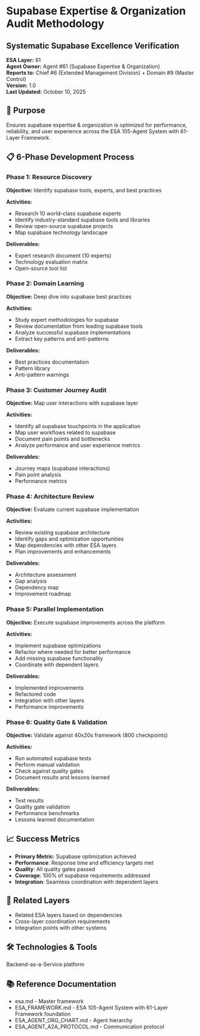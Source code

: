 # Supabase Expertise & Organization Audit Methodology
## Systematic Supabase Excellence Verification

**ESA Layer:** 61  
**Agent Owner:** Agent #61 (Supabase Expertise & Organization)  
**Reports to:** Chief #6 (Extended Management Division) + Domain #9 (Master Control)  
**Version:** 1.0  
**Last Updated:** October 10, 2025

## 🎯 Purpose
Ensures supabase expertise & organization is optimized for performance, reliability, and user experience across the ESA 105-Agent System with 61-Layer Framework.

## 📋 6-Phase Development Process

### Phase 1: Resource Discovery
**Objective:** Identify supabase tools, experts, and best practices

**Activities:**
- Research 10 world-class supabase experts
- Identify industry-standard supabase tools and libraries
- Review open-source supabase projects
- Map supabase technology landscape

**Deliverables:**
- Expert research document (10 experts)
- Technology evaluation matrix
- Open-source tool list

### Phase 2: Domain Learning
**Objective:** Deep dive into supabase best practices

**Activities:**
- Study expert methodologies for supabase
- Review documentation from leading supabase tools
- Analyze successful supabase implementations
- Extract key patterns and anti-patterns

**Deliverables:**
- Best practices documentation
- Pattern library
- Anti-pattern warnings

### Phase 3: Customer Journey Audit
**Objective:** Map user interactions with supabase layer

**Activities:**
- Identify all supabase touchpoints in the application
- Map user workflows related to supabase
- Document pain points and bottlenecks
- Analyze performance and user experience metrics

**Deliverables:**
- Journey maps (supabase interactions)
- Pain point analysis
- Performance metrics

### Phase 4: Architecture Review
**Objective:** Evaluate current supabase implementation

**Activities:**
- Review existing supabase architecture
- Identify gaps and optimization opportunities
- Map dependencies with other ESA layers
- Plan improvements and enhancements

**Deliverables:**
- Architecture assessment
- Gap analysis
- Dependency map
- Improvement roadmap

### Phase 5: Parallel Implementation
**Objective:** Execute supabase improvements across the platform

**Activities:**
- Implement supabase optimizations
- Refactor where needed for better performance
- Add missing supabase functionality
- Coordinate with dependent layers

**Deliverables:**
- Implemented improvements
- Refactored code
- Integration with other layers
- Performance improvements

### Phase 6: Quality Gate & Validation
**Objective:** Validate against 40x20s framework (800 checkpoints)

**Activities:**
- Run automated supabase tests
- Perform manual validation
- Check against quality gates
- Document results and lessons learned

**Deliverables:**
- Test results
- Quality gate validation
- Performance benchmarks
- Lessons learned documentation

## 📈 Success Metrics
- **Primary Metric**: Supabase optimization achieved
- **Performance**: Response time and efficiency targets met
- **Quality**: All quality gates passed
- **Coverage**: 100% of supabase requirements addressed
- **Integration**: Seamless coordination with dependent layers

## 🔗 Related Layers
- Related ESA layers based on dependencies
- Cross-layer coordination requirements
- Integration points with other systems

## 🛠️ Technologies & Tools
Backend-as-a-Service platform

## 📚 Reference Documentation
- esa.md - Master framework
- ESA_FRAMEWORK.md - ESA 105-Agent System with 61-Layer Framework foundation
- ESA_AGENT_ORG_CHART.md - Agent hierarchy
- ESA_AGENT_A2A_PROTOCOL.md - Communication protocol
